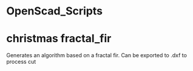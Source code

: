 # OpenScad_Scripts
# christmas fractal_fir 
Generates an algorithm based on a fractal fir.
Can be exported to .dxf to process cut
